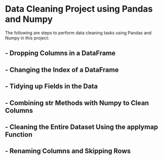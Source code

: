 # Data Cleaning Project using Pandas and Numpy

The following are steps to perform data cleaning tasks using Pandas and Numpy in this project:

## - Dropping Columns in a DataFrame

## - Changing the  Index of a DataFrame

## - Tidying up Fields in the Data

## - Combining str Methods with Numpy to Clean Columns

## - Cleaning  the Entire Dataset Using the applymap Function

## - Renaming Columns and Skipping Rows
